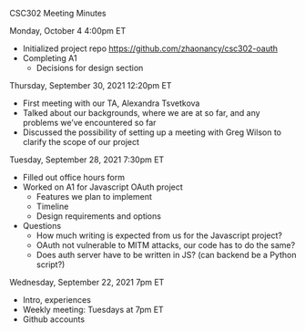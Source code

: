 CSC302 Meeting Minutes

Monday, October 4 4:00pm ET
- Initialized project repo https://github.com/zhaonancy/csc302-oauth
- Completing A1
    - Decisions for design section

Thursday, September 30, 2021 12:20pm ET
- First meeting with our TA, Alexandra Tsvetkova
- Talked about our backgrounds, where we are at so far, and any problems we’ve encountered so far
- Discussed the possibility of setting up a meeting with Greg Wilson to clarify the scope of our project

Tuesday, September 28, 2021 7:30pm ET
- Filled out office hours form
- Worked on A1 for Javascript OAuth project
    - Features we plan to implement
    - Timeline
    - Design requirements and options
- Questions
    - How much writing is expected from us for the Javascript project?
    - OAuth not vulnerable to MITM attacks, our code has to do the same?
    - Does auth server have to be written in JS? (can backend be a Python script?)

Wednesday, September 22, 2021 7pm ET
- Intro, experiences
- Weekly meeting: Tuesdays at 7pm ET
- Github accounts
